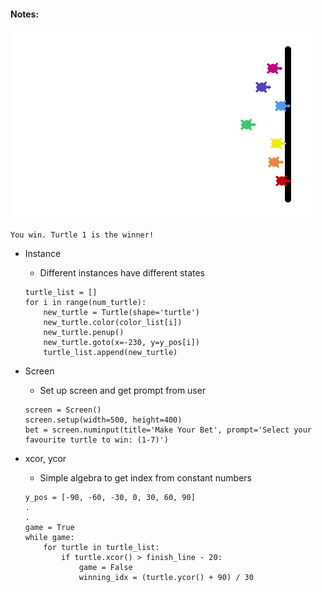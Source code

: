 #### Notes:

![image](https://github.com/hoytlui/Experiments/blob/main/Instance%20-%20turtle%20racing/image.png)

`You win. Turtle 1 is the winner!`

- Instance
  - Different instances have different states
  ```
  turtle_list = []
  for i in range(num_turtle):
      new_turtle = Turtle(shape='turtle')
      new_turtle.color(color_list[i])
      new_turtle.penup()
      new_turtle.goto(x=-230, y=y_pos[i])
      turtle_list.append(new_turtle)
    ```

- Screen
  - Set up screen and get prompt from user
  ```
  screen = Screen()
  screen.setup(width=500, height=400)
  bet = screen.numinput(title='Make Your Bet', prompt='Select your favourite turtle to win: (1-7)')
  ```

- xcor, ycor
  - Simple algebra to get index from constant numbers
  ```
  y_pos = [-90, -60, -30, 0, 30, 60, 90]
  .
  .
  game = True
  while game:
      for turtle in turtle_list:
          if turtle.xcor() > finish_line - 20:
              game = False
              winning_idx = (turtle.ycor() + 90) / 30
  ```
  
